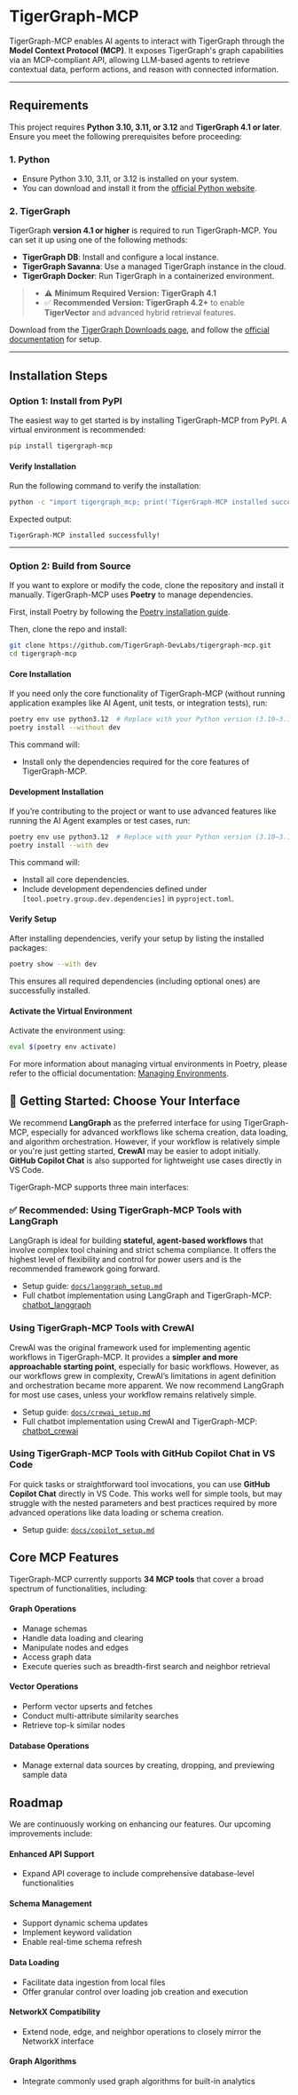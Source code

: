# TigerGraph-MCP

TigerGraph-MCP enables AI agents to interact with TigerGraph through the **Model Context Protocol (MCP)**. It exposes TigerGraph's graph capabilities via an MCP-compliant API, allowing LLM-based agents to retrieve contextual data, perform actions, and reason with connected information.

---

## Requirements

This project requires **Python 3.10, 3.11, or 3.12** and **TigerGraph 4.1 or later**. Ensure you meet the following prerequisites before proceeding:

### **1. Python**

- Ensure Python 3.10, 3.11, or 3.12 is installed on your system.
- You can download and install it from the [official Python website](https://www.python.org/downloads/).

### **2. TigerGraph**

TigerGraph **version 4.1 or higher** is required to run TigerGraph-MCP. You can set it up using one of the following methods:

- **TigerGraph DB**: Install and configure a local instance.
- **TigerGraph Savanna**: Use a managed TigerGraph instance in the cloud.
- **TigerGraph Docker**: Run TigerGraph in a containerized environment.

> - ⚠️ **Minimum Required Version: TigerGraph 4.1**
> - ✅ **Recommended Version: TigerGraph 4.2+** to enable **TigerVector** and advanced hybrid retrieval features.

Download from the [TigerGraph Downloads page](https://dl.tigergraph.com/), and follow the [official documentation](https://docs.tigergraph.com/home/) for setup.

---

## Installation Steps

### **Option 1: Install from PyPI**

The easiest way to get started is by installing TigerGraph-MCP from PyPI. A virtual environment is recommended:

```bash
pip install tigergraph-mcp
```

#### **Verify Installation**

Run the following command to verify the installation:

```bash
python -c "import tigergraph_mcp; print('TigerGraph-MCP installed successfully!')"
```

Expected output:

```
TigerGraph-MCP installed successfully!
```

---

### **Option 2: Build from Source**

If you want to explore or modify the code, clone the repository and install it manually. TigerGraph-MCP uses **Poetry** to manage dependencies.

First, install Poetry by following the [Poetry installation guide](https://python-poetry.org/docs/#installation).

Then, clone the repo and install:

```bash
git clone https://github.com/TigerGraph-DevLabs/tigergraph-mcp.git
cd tigergraph-mcp
```

#### **Core Installation**

If you need only the core functionality of TigerGraph-MCP (without running application examples like AI Agent, unit tests, or integration tests), run:

```bash
poetry env use python3.12  # Replace with your Python version (3.10–3.12)
poetry install --without dev
```

This command will:

- Install only the dependencies required for the core features of TigerGraph-MCP.

#### **Development Installation**

If you’re contributing to the project or want to use advanced features like running the AI Agent examples or test cases, run:

```bash
poetry env use python3.12  # Replace with your Python version (3.10–3.12)
poetry install --with dev
```

This command will:

- Install all core dependencies.
- Include development dependencies defined under `[tool.poetry.group.dev.dependencies]` in `pyproject.toml`.

#### **Verify Setup**

After installing dependencies, verify your setup by listing the installed packages:

```bash
poetry show --with dev
```

This ensures all required dependencies (including optional ones) are successfully installed.

#### Activate the Virtual Environment

Activate the environment using:

```bash
eval $(poetry env activate)
```

For more information about managing virtual environments in Poetry, please refer to the official documentation: [Managing Environments](https://python-poetry.org/docs/managing-environments/).

## 🚀 Getting Started: Choose Your Interface

We recommend **LangGraph** as the preferred interface for using TigerGraph-MCP, especially for advanced workflows like schema creation, data loading, and algorithm orchestration. However, if your workflow is relatively simple or you're just getting started, **CrewAI** may be easier to adopt initially. **GitHub Copilot Chat** is also supported for lightweight use cases directly in VS Code.

TigerGraph-MCP supports three main interfaces:

### ✅ Recommended: Using TigerGraph-MCP Tools with LangGraph

LangGraph is ideal for building **stateful, agent-based workflows** that involve complex tool chaining and strict schema compliance. It offers the highest level of flexibility and control for power users and is the recommended framework going forward.

* Setup guide: [`docs/langgraph_setup.md`](./docs/langgraph_setup.md)
* Full chatbot implementation using LangGraph and TigerGraph-MCP:
  [chatbot_langgraph](./examples/chatbot_langgraph)

### Using TigerGraph-MCP Tools with CrewAI

CrewAI was the original framework used for implementing agentic workflows in TigerGraph-MCP. It provides a **simpler and more approachable starting point**, especially for basic workflows. However, as our workflows grew in complexity, CrewAI’s limitations in agent definition and orchestration became more apparent. We now recommend LangGraph for most use cases, unless your workflow remains relatively simple.

* Setup guide: [`docs/crewai_setup.md`](./docs/crewai_setup.md)
* Full chatbot implementation using CrewAI and TigerGraph-MCP:
  [chatbot_crewai](./examples/chatbot_crewai)

### Using TigerGraph-MCP Tools with GitHub Copilot Chat in VS Code

For quick tasks or straightforward tool invocations, you can use **GitHub Copilot Chat** directly in VS Code. This works well for simple tools, but may struggle with the nested parameters and best practices required by more advanced operations like data loading or schema creation.

* Setup guide: [`docs/copilot_setup.md`](./docs/copilot_setup.md)



## Core MCP Features

TigerGraph-MCP currently supports **34 MCP tools** that cover a broad spectrum of functionalities, including:

#### Graph Operations
- Manage schemas
- Handle data loading and clearing
- Manipulate nodes and edges
- Access graph data
- Execute queries such as breadth-first search and neighbor retrieval

#### Vector Operations
- Perform vector upserts and fetches
- Conduct multi-attribute similarity searches
- Retrieve top-k similar nodes

#### Database Operations
- Manage external data sources by creating, dropping, and previewing sample data

## Roadmap

We are continuously working on enhancing our features. Our upcoming improvements include:

#### Enhanced API Support
- Expand API coverage to include comprehensive database-level functionalities

#### Schema Management
- Support dynamic schema updates
- Implement keyword validation
- Enable real-time schema refresh

#### Data Loading
- Facilitate data ingestion from local files
- Offer granular control over loading job creation and execution

#### NetworkX Compatibility
- Extend node, edge, and neighbor operations to closely mirror the NetworkX interface

#### Graph Algorithms
- Integrate commonly used graph algorithms for built-in analytics

